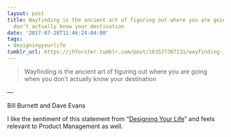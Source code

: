 ```yaml
---
layout: post
title: Wayfinding is the ancient art of figuring out where you are going when you
  don’t actually know your destination
date: '2017-07-28T11:46:24-04:00'
tags:
- designingyourlife
tumblr_url: https://jhforster.tumblr.com/post/163527307131/wayfinding-is-the-ancient-art-of-figuring-out
---
```

> Wayfinding is the ancient art of figuring out where you are going when you don’t actually know your destination

—

Bill Burnett and Dave Evans

I like the sentiment of this statement from&nbsp;“[Designing Your Life](https://www.amazon.com/Designing-Your-Life-Well-Lived-Joyful-ebook/dp/B01BJSRSEC/ref=sr_1_1?ie=UTF8&qid=1501256727)” and feels relevant to Product Management as well.

